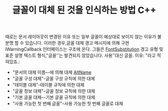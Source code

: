 ﻿---
title: 글꼴이 대체 된 것을 인식하는 방법 C++
second_title: Aspose.Words 에 대한 C++
articleTitle: 글꼴이 대체 된 것을 인식하는 방법
linktitle: 글꼴이 대체 된 것을 인식하는 방법
description: "문서의 레이아웃이 변경된 이유 또는 특정 글꼴이 예상대로 보이지 않는 이유를 잘 모르는 경우 글꼴 대체 경고 메시지가 도움이 될 수 있습니다."
type: docs
weight: 13
url: /ko/cpp/how-to-recognize-that-the-font-was-replaced/
---

때로는 문서 레이아웃이 변경된 이유 또는 일부 글꼴이 예상대로 보이지 않는 이유가 불분명 할 수 있습니다. 이러한 경우,글꼴 대체 경고 메시지에 의해 구현 IWarningCallback 인터페이스는 구조에 온다. 그들은 [FontSubstitution](https://reference.aspose.com/words/cpp/aspose.words/warningtype/) 경고 유형 및 표준 설명 텍스트 형식,"글꼴'<OriginalFont>'는 발견되지 않았습니다. 사용'<SubstitutionFont>'대신 글꼴. 이유: <Reason>"라고 적혀있죠.:

- "문서의 대체 이름–-에 의해 대체 [AltName](https://reference.aspose.com/words/cpp/aspose.words.fonts/fontinfo/get_altname/)
- "글꼴 구성 대체"-글꼴 구성 규칙에 의한 대체
- "테이블 대체"-테이블 규칙에 의한 대체
- "글꼴 정보 대체"–글꼴 정보 규칙에 의한 대체
- "기본 글꼴 대체–-기본 글꼴 규칙에 의한 대체
- "사용 가능한 첫 번째 글꼴"–사용 가능한 첫 번째 글꼴로 대체
